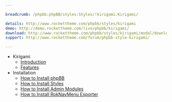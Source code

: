 ```yaml
---

breadcrumb: /phpbb:phpBB/styles:Styles/!kirigami:Kirigami/

details: http://www.rockettheme.com/phpbb/styles/kirigami
demo: http://demo.rockettheme.com/live/phpbb/kirigami/
download: http://www.rockettheme.com/phpbb/styles/kirigami/modal/downloads
support: http://www.rockettheme.com/forum/phpbb-style-kirigami/

---
```


* Kirigami
	* [Introduction](INDEX.md#introduction)
	* [Features](INDEX.md#features)
* Installation
	* [How to Install phpBB](../../start/install.md)
	* [How to Install Styles](../../start/styles.md)
	* [How to Install Admin Modules](../../start/styles.md#installing-administrative-modules)
	* [How to Install RokNavMenu Exporter](../../modules/roknavmenu.md)